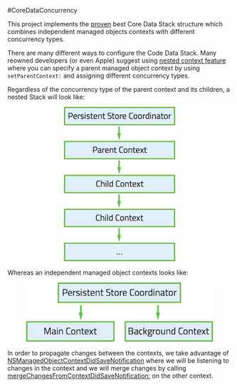 #CoreDataConcurrency


This project implements the [proven](http://floriankugler.com/2013/04/29/concurrent-core-data-stack-performance-shootout/) best Core Data Stack structure which combines independent managed objects contexts with different concurrency types. 

There are many different ways to configure the Code Data Stack. Many reowned developers (or even Apple) suggest using [nested context feature](http://developer.apple.com/library/ios/releasenotes/DataManagement/RN-CoreData/index.html#//apple_ref/doc/uid/TP40010637-CH1-SW1) where you can specify a parent managed object context by using `setParentContext:` and assigning different concurrency types.

Regardless of the concurrency type of the parent context and its children, a nested Stack will look like:

<p align="center">
    <img src="ProjectResources/NestedStack.png" alt="Nested Stacks"/>
</p>

Whereas an independent managed object contexts looks like:


<p align="center">
    <img src="ProjectResources/IndependantStacks.png" alt="Nested Stacks"/>
</p>

In order to propagate changes between the contexts, we take advantage of [NSManagedObjectContextDidSaveNotification](https://developer.apple.com/library/mac/documentation/Cocoa/Reference/CoreDataFramework/Classes/NSManagedObjectContext_Class/index.html#//apple_ref/c/data/NSManagedObjectContextDidSaveNotification) where we will be listening to changes in the context and we will merge changes by calling [mergeChangesFromContextDidSaveNotification:](https://developer.apple.com/library/mac/documentation/Cocoa/Reference/CoreDataFramework/Classes/NSManagedObjectContext_Class/index.html#//apple_ref/occ/instm/NSManagedObjectContext/mergeChangesFromContextDidSaveNotification:) on the other context. 
